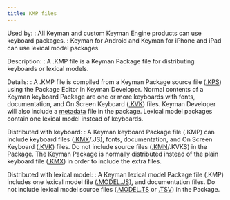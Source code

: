 ```yaml
---
title: KMP files
---
```


Used by:
:   All Keyman and custom Keyman Engine products can use keyboard
    packages.
:   Keyman for Android and Keyman for iPhone and iPad can use lexical
    model packages.

Description:
:   A .KMP file is a Keyman Package file for distributing keyboards or
    lexical models.

Details:
:   A .KMP file is compiled from a Keyman Package source file
    ([.KPS](kps)) using the Package Editor in
    <span class="application">Keyman Developer</span>. Normal contents
    of a Keyman keyboard Package are one or more keyboards with fonts,
    documentation, and On Screen Keyboard ([.KVK](kvk)) files. Keyman
    Developer will also include a [metadata](metadata) file in the
    package. Lexical model packages contain one lexical model instead of
    keyboards.

Distributed with keyboard:
:   A Keyman keyboard Package file (.KMP) can include keyboard files
    ([.KMX](kmx)/.JS), fonts, documentation, and On Screen Keyboard
    ([.KVK](kvk)) files. Do not include source files ([.KMN](kmn)/.KVKS)
    in the Package. The Keyman Package is normally distributed instead
    of the plain keyboard file ([.KMX](kmx)) in order to include the
    extra files.

Distributed with lexical model:
:   A Keyman lexical model Package file (.KMP) includes one lexical
    model file ([.MODEL.JS)](model-js), and documentation files. Do not
    include lexical model source files ([.MODEL.TS](model-ts) or
    [.TSV](tsv)) in the Package.
